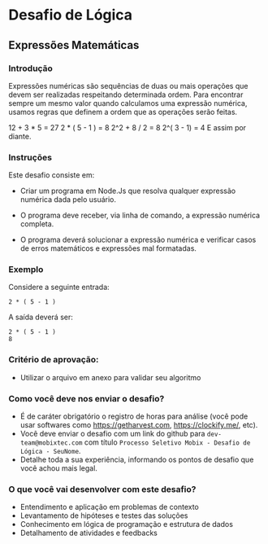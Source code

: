 # Desafio de Lógica

## Expressões Matemáticas

### Introdução 

Expressões numéricas são sequências de duas ou mais operações que devem ser realizadas respeitando determinada ordem. Para encontrar sempre um mesmo valor quando calculamos uma expressão numérica, usamos regras que definem a ordem que as operações serão feitas.

12 + 3 * 5 = 27
2 * ( 5 - 1 ) = 8
2^2 + 8 / 2 = 8
2^( 3 - 1) = 4
E assim por diante.

### Instruções 

Este desafio consiste em:

- Criar um programa em Node.Js que resolva qualquer expressão numérica dada pelo usuário.

- O programa deve receber, via linha de comando, a expressão numérica completa.

- O programa deverá solucionar a expressão numérica e verificar casos de erros matemáticos e expressões mal formatadas.

### Exemplo 

Considere a seguinte entrada:

```
2 * ( 5 - 1 )
```
A saída deverá ser:

```
2 * ( 5 - 1 )
8
```

### Critério de aprovação:
- Utilizar o arquivo em anexo para validar seu algoritmo

### Como você deve nos enviar o desafio?
- É de caráter obrigatório o registro de horas para análise (você pode usar softwares como https://getharvest.com, https://clockify.me/, etc).
- Você deve enviar o desafio com um link do github para `dev-team@mobixtec.com` com título `Processo Seletivo Mobix - Desafio de Lógica - SeuNome`.
- Detalhe toda a sua experiência, informando os pontos de desafio que você achou mais legal.

### O que você vai desenvolver com este desafio?
- Entendimento e aplicação em problemas de contexto
- Levantamento de hipóteses e testes das soluções
- Conhecimento em lógica de programação e estrutura de dados
- Detalhamento de atividades e feedbacks
